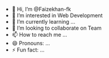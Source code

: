 - 👋 Hi, I’m @Faizekhan-fk
- 👀 I’m interested in Web Development
- 🌱 I’m currently learning ...
- 💞️ I’m looking to collaborate on Team
- 📫 How to reach me ...
- 😄 Pronouns: ...
- ⚡ Fun fact: ...

<!---
Faizekhan-fk/Faizekhan-fk is a ✨ special ✨ repository because its `README.md` (this file) appears on your GitHub profile.
You can click the Preview link to take a look at your changes.
--->
